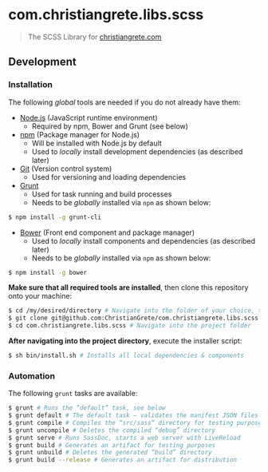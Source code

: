 # com.christiangrete.libs.scss

> The SCSS Library for [christiangrete.com](https://christiangrete.com)

## Development

### Installation
The following _global_ tools are needed if you do not already have them:
- [Node.js](http://nodejs.org/download) (JavaScript runtime environment)
    - Required by npm, Bower and Grunt (see below)
- [npm](https://www.npmjs.org) (Package manager for Node.js)
    - Will be installed with Node.js by default
    - Used to _locally_ install development dependencies (as described later)
- [Git](http://git-scm.com/download) (Version control system)
    - Used for versioning and loading dependencies
- [Grunt](http://gruntjs.com/getting-started)
    - Used for task running and build processes
    - Needs to be _globally_ installed via `npm` as shown below:
```sh
$ npm install -g grunt-cli
```
- [Bower](http://bower.io/#install-bower) (Front end component and package manager)
    - Used to _locally_ install components and dependencies (as described later)
    - Needs to be _globally_ installed via `npm` as shown below:
```sh
$ npm install -g bower
```

__Make sure that all required tools are installed__, then clone this repository onto your machine:
```sh
$ cd /my/desired/directory # Navigate into the folder of your choice, then:
$ git clone git@github.com:ChristianGrete/com.christiangrete.libs.scss.git
$ cd com.christiangrete.libs.scss # Navigate into the project folder
```

__After navigating into the project directory__, execute the installer script:
```sh
$ sh bin/install.sh # Installs all local dependencies & components
```

### Automation
The following `grunt` tasks are available:
```sh
$ grunt # Runs the “default” task, see below
$ grunt default # The default task — validates the manifest JSON files
$ grunt compile # Compiles the “src/sass” directory for testing purposes
$ grunt uncompile # Deletes the compiled “debug” directory
$ grunt serve # Runs SassDoc, starts a web server with LiveReload
$ grunt build # Generates an artifact for testing purposes
$ grunt unbuild # Deletes the generated “build” directory
$ grunt build --release # Generates an artifact for distribution
```
